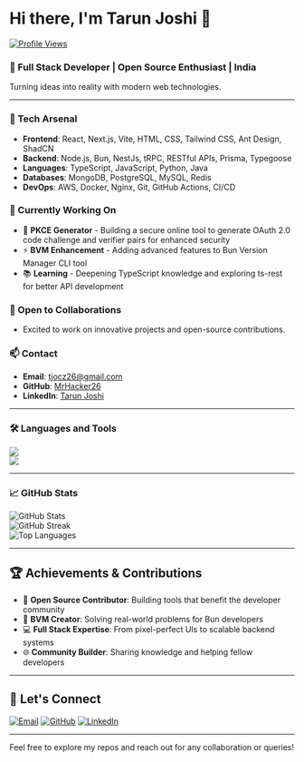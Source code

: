 # Hi there, I'm Tarun Joshi 👋
[![Profile Views](https://komarev.com/ghpvc/?username=mrhacker26&label=Profile%20views&color=0e75b6&style=flat)](https://github.com/MrHacker26)


### 🚀 Full Stack Developer | Open Source Enthusiast | India

Turning ideas into reality with modern web technologies.

---

### 💼 Tech Arsenal
- **Frontend**: React, Next.js, Vite, HTML, CSS, Tailwind CSS, Ant Design, ShadCN
- **Backend**: Node.js, Bun, NestJs, tRPC, RESTful APIs, Prisma, Typegoose
- **Languages**: TypeScript, JavaScript, Python, Java
- **Databases**: MongoDB, PostgreSQL, MySQL, Redis
- **DevOps**: AWS, Docker, Nginx, Git, GitHub Actions, CI/CD

### 🌱 Currently Working On
- 🔐 **PKCE Generator** - Building a secure online tool to generate OAuth 2.0 code challenge and verifier pairs for enhanced security
- ⚡ **BVM Enhancement** - Adding advanced features to Bun Version Manager CLI tool
- 📚 **Learning** - Deepening TypeScript knowledge and exploring ts-rest for better API development

### 🤝 Open to Collaborations
- Excited to work on innovative projects and open-source contributions.

### 📫 Contact
- **Email**: tjocz26@gmail.com
- **GitHub**: [MrHacker26](https://github.com/MrHacker26)
- **LinkedIn**: [Tarun Joshi](https://www.linkedin.com/in/tarun-joshi26)

---
### 🛠️ Languages and Tools
<img src="https://skillicons.dev/icons?i=typescript,react,tailwind,express,nest,next,nodejs,mongodb,npm,pnpm,vscode,vim"/>
<br/>
<img src="https://skillicons.dev/icons?i=neovim,linux,bash,git,docker,kubernetes,gcp"/>

---

### 📈 GitHub Stats
<img src="https://github-readme-stats.vercel.app/api?username=mrhacker26&show_icons=true&theme=radical" alt="GitHub Stats" />
<br/>
<img src="https://github-readme-streak-stats.herokuapp.com/?user=mrhacker26&theme=radical" alt="GitHub Streak" />
<br/>
<img src="https://github-readme-stats.vercel.app/api/top-langs/?username=mrhacker26&layout=compact&theme=radical" alt="Top Languages" />

---

## 🏆 Achievements & Contributions

- 🎉 **Open Source Contributor**: Building tools that benefit the developer community
- 🚀 **BVM Creator**: Solving real-world problems for Bun developers
- 💻 **Full Stack Expertise**: From pixel-perfect UIs to scalable backend systems
- 🌐 **Community Builder**: Sharing knowledge and helping fellow developers

---
## 🤝 Let's Connect


[![Email](https://img.shields.io/badge/-tjocz26@gmail.com-EA4335?style=for-the-badge&logo=gmail&logoColor=white)](mailto:tjocz26@gmail.com)
[![GitHub](https://img.shields.io/badge/-MrHacker26-181717?style=for-the-badge&logo=github&logoColor=white)](https://github.com/MrHacker26)
[![LinkedIn](https://img.shields.io/badge/-Tarun_Joshi-0A66C2?style=for-the-badge&logo=linkedin&logoColor=white)](https://www.linkedin.com/in/tarun-joshi26)


---

Feel free to explore my repos and reach out for any collaboration or queries!
